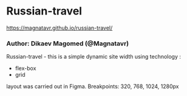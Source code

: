 # Russian-travel

https://magnatavr.github.io/russian-travel/

### Author: Dikaev Magomed (@Magnatavr)

Russian-travel - this is a simple dynamic site width using technology :
* flex-box
* grid

layout was carried out in Figma. Breakpoints: 320, 768, 1024, 1280px
